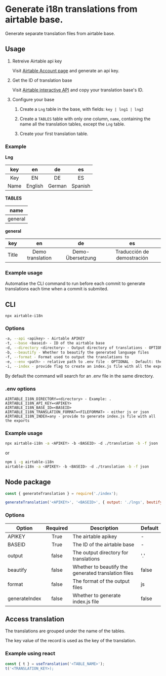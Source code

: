 Generate i18n translations from airtable base.
===

Generate separate translation files from airtable base.

Usage
---

1. Retreive Airtable api key

    Visit [Airtable Account page](https://airtable.com/account) and generate an api key.

2. Get the ID of translation base
    
    Visit [Airtable interactive API](https://airtable.com/api) and copy your translation base's ID.

3. Configure your base
  
    1. Create a `Lng` table in the base, with fields: `key | lng1 | lng2`

    2. Create a `TABLES` table with only one column, `name`, containing the name all the translation tables, except the `Lng` table.

    3. Create your first translation table.

### Example

**Lng**

| key | en | de | es |
|:---:|:--:|:--:|:--:|
|Key|EN|DE|ES|
|Name|English|German|Spanish|

**TABLES**

|name|
|:--:|
|general|

**general**

| key | en | de | es |
|:---:|:--:|:--:|:--:|
|Title|Demo translation|Demo-Übersetzung|Traducción de demostración|

### Example usage

Automatise the CLI command to run before each commit to generate translations each time when a commit is submited.

## CLI

`npx airtable-i18n`

### Options
```bash
-a, --api <apikey> - Airtable APIKEY
-t, --base <baseid> - ID of the airtable base
-d, --directory <directory> - Output directory of translations - OPTIONAL - Default: the same directory
-b, --beautify - Whether to beautify the generated language files
-f, --format - Format used to output the translations to
-e, --env <path> - relative path to .env file - OPTIONAL - Default: the same directory
-i, --index - provide flag to create an index.js file with all the exports
```

By default the command will search for an .env file in the same directory.

### .env options
```dotenv
AIRTABLE_I18N_DIRECTORY=<directory> - Example: .
AIRTABLE_I18N_API_KEY=<APIKEY>
AIRTABLE_I18N_BASE_ID=<BASEID>
AIRTABLE_I18N_TRANSLATION_FORMAT=<FILEFORMAT> - either js or json
AIRTABLE_I18N_INDEX=any - provide to generate index.js file with all the exports
```

### Example usage

```bash
npx airtable-i18n -a <APIKEY> -b <BASEID> -d ./translation -b -f json
```

or

```bash
npm i -g airtable-i18n
airtable-i18n -a <APIKEY> -b <BASEID> -d ./translation -b -f json
```

## Node package
```javascript
const { generateTranslation } = require('./index');

generateTranslation('<APIKEY>', '<BASEID>', { output: './lngs', beutify: true, format: 'js' });
```

### Options

| Option | Required | Description | Default |
|--------|:--------:|-------------|---------|
| APIKEY | True | The airtable apikey | - |
| BASEID | True | The ID of the airtable base | - |
| output | false | The output directory for translations | '.' |
| beautify | false | Whether to beautify the generated translation files | false |
| format | false | The format of the output files | js |
| generateIndex | false | Whether to generate index.js file | false |

## Access translation

The translations are grouped under the name of the tables. 

The key value of the record is used as the key of the translation.

### Example using react

```js
const { t } = useTranslation('<TABLE_NAME>');
t('<TRANSLATION_KEY>);
```
